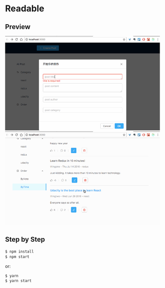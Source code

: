 # Readable

## Preview
![](./readable1.gif)
![](./readable2.gif)

## Step by Step 

```bash
$ npm install
$ npm start
```

or:

```bash
$ yarn
$ yarn start
```

